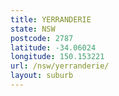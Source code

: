 ```yaml
---
title: YERRANDERIE
state: NSW
postcode: 2787
latitude: -34.06024
longitude: 150.153221
url: /nsw/yerranderie/
layout: suburb
---
```

